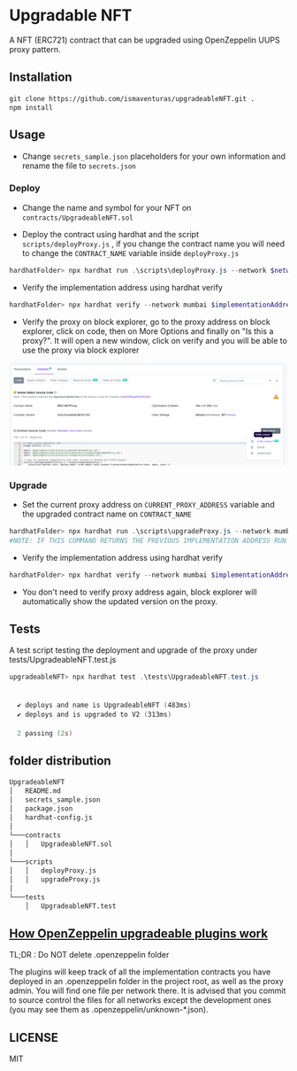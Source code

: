# Upgradable NFT

A NFT (ERC721) contract that can be upgraded using OpenZeppelin UUPS proxy pattern.

## Installation

```console
git clone https://github.com/ismaventuras/upgradeableNFT.git .
npm install
```

## Usage

- Change `secrets_sample.json` placeholders for your own information and rename the file to `secrets.json`

### Deploy

- Change the name and symbol for your NFT on `contracts/UpgradeableNFT.sol`

- Deploy the contract using hardhat and the script `scripts/deployProxy.js` , if you change the contract name you will need to change the `CONTRACT_NAME` variable inside `deployProxy.js`

```powershell
hardhatFolder> npx hardhat run .\scripts\deployProxy.js --network $network
```

- Verify the implementation address using hardhat verify

```powershell
hardhatFolder> npx hardhat verify --network mumbai $implementationAddress
```

- Verify the proxy on block explorer, go to the proxy address on block explorer, click on code, then on More Options and finally on "Is this a proxy?". It will open a new window, click on verify and you will be able to use the proxy via block explorer

![verify_proxy](/assets/etherscan.png)

### Upgrade

- Set the current proxy address on `CURRENT_PROXY_ADDRESS` variable and the upgraded contract name on `CONTRACT_NAME`

```powershell
hardhatFolder> npx hardhat run .\scripts\upgradeProxy.js --network mumbai
#NOTE: IF THIS COMMAND RETURNS THE PREVIOUS IMPLEMENTATION ADDRESS RUN IT AGAIN
```

- Verify the implementation address using hardhat verify

```powershell
hardhatFolder> npx hardhat verify --network mumbai $implementationAddress
```

- You don't need to verify proxy address again, block explorer will automatically show the updated version on the proxy.

## Tests

A test script testing the deployment and upgrade of the proxy under tests/UpgradeableNFT.test.js
```powershell
upgradeableNFT> npx hardhat test .\tests\UpgradeableNFT.test.js


  ✔ deploys and name is UpgradeableNFT (483ms)
  ✔ deploys and is upgraded to V2 (313ms)

  2 passing (2s)
```

## folder distribution

```console
UpgradeableNFT
│   README.md
│   secrets_sample.json
│   package.json
│   hardhat-config.js    
│
└───contracts
│   │   UpgradeableNFT.sol 
│   
└───scripts
│   │   deployProxy.js
│   │   upgradeProxy.js
│
└───tests
    │   UpgradeableNFT.test
```

## [How OpenZeppelin upgradeable plugins work](https://docs.openzeppelin.com/upgrades-plugins/1.x/)

TL;DR : Do NOT delete .openzeppelin folder

The plugins will keep track of all the implementation contracts you have deployed in an .openzeppelin folder in the project root, as well as the proxy admin. You will find one file per network there. It is advised that you commit to source control the files for all networks except the development ones (you may see them as .openzeppelin/unknown-*.json).

## LICENSE

MIT
